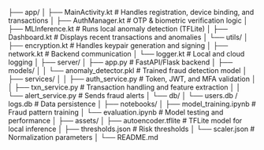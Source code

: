 ├── app/
│   ├── MainActivity.kt          # Handles registration, device binding, and transactions
│   ├── AuthManager.kt           # OTP & biometric verification logic
│   ├── MLInference.kt           # Runs local anomaly detection (TFLite)
│   ├── Dashboard.kt             # Displays recent transactions and anomalies
│   └── utils/
│       ├── encryption.kt        # Handles keypair generation and signing
│       ├── network.kt           # Backend communication
│       └── logger.kt            # Local and cloud logging
│
├── server/
│   ├── app.py                   # FastAPI/Flask backend
│   ├── models/
│   │   └── anomaly_detector.pkl # Trained fraud detection model
│   ├── services/
│   │   ├── auth_service.py      # Token, JWT, and MFA validation
│   │   ├── txn_service.py       # Transaction handling and feature extraction
│   │   └── alert_service.py     # Sends fraud alerts
│   └── db/
│       └── users.db / logs.db   # Data persistence
│
├── notebooks/
│   ├── model_training.ipynb     # Fraud pattern training
│   └── evaluation.ipynb         # Model testing and performance
│
├── assets/
│   ├── autoencoder.tflite       # TFLite model for local inference
│   ├── thresholds.json          # Risk thresholds
│   └── scaler.json              # Normalization parameters
│
└── README.md
